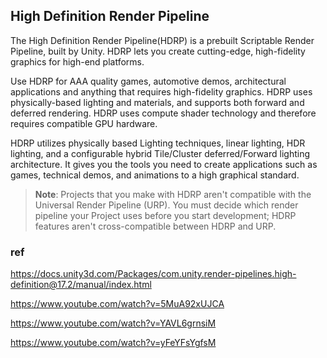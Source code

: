 ## High Definition Render Pipeline

The High Definition Render Pipeline(HDRP) is a prebuilt Scriptable Render Pipeline, built by Unity. HDRP lets you create cutting-edge, high-fidelity graphics for high-end platforms.
 
Use HDRP for AAA quality games, automotive demos, architectural applications and anything that requires high-fidelity graphics. HDRP uses physically-based lighting and materials, and supports both forward and deferred rendering. HDRP uses compute shader technology and therefore requires compatible GPU hardware.
 
HDRP utilizes physically based Lighting techniques, linear lighting, HDR lighting, and a configurable hybrid Tile/Cluster deferred/Forward lighting architecture. It gives you the tools you need to create applications such as games, technical demos, and animations to a high graphical standard.


> **Note**: Projects that you make with HDRP aren't compatible with the Universal Render Pipeline (URP). You must decide which render pipeline your Project uses before you start development; HDRP features aren't cross-compatible between HDRP and URP.

### ref
https://docs.unity3d.com/Packages/com.unity.render-pipelines.high-definition@17.2/manual/index.html

https://www.youtube.com/watch?v=5MuA92xUJCA

https://www.youtube.com/watch?v=YAVL6grnsiM

https://www.youtube.com/watch?v=yFeYFsYgfsM
